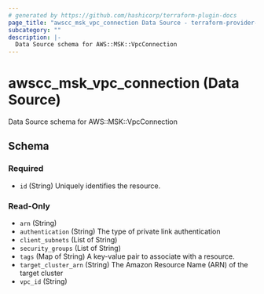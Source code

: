 ```yaml
---
# generated by https://github.com/hashicorp/terraform-plugin-docs
page_title: "awscc_msk_vpc_connection Data Source - terraform-provider-awscc"
subcategory: ""
description: |-
  Data Source schema for AWS::MSK::VpcConnection
---
```


# awscc_msk_vpc_connection (Data Source)

Data Source schema for AWS::MSK::VpcConnection



<!-- schema generated by tfplugindocs -->
## Schema

### Required

- `id` (String) Uniquely identifies the resource.

### Read-Only

- `arn` (String)
- `authentication` (String) The type of private link authentication
- `client_subnets` (List of String)
- `security_groups` (List of String)
- `tags` (Map of String) A key-value pair to associate with a resource.
- `target_cluster_arn` (String) The Amazon Resource Name (ARN) of the target cluster
- `vpc_id` (String)



